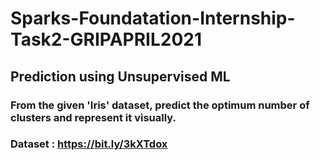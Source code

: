 # Sparks-Foundatation-Internship-Task2-GRIPAPRIL2021
##  Prediction using Unsupervised ML
### From the given 'Iris' dataset, predict the optimum number of clusters and represent it visually.
### Dataset : https://bit.ly/3kXTdox

